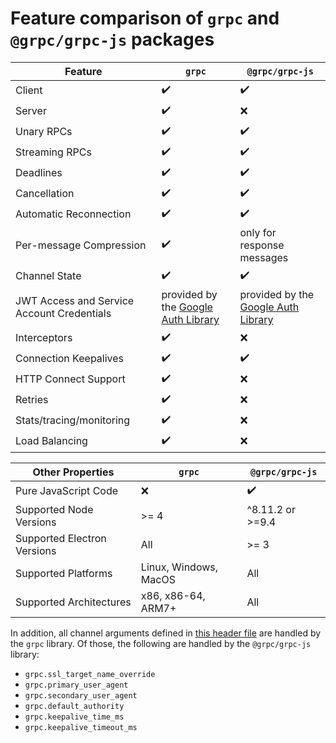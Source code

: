 # Feature comparison of `grpc` and `@grpc/grpc-js` packages

Feature | `grpc` | `@grpc/grpc-js`
--------|--------|----------
Client | :heavy_check_mark: | :heavy_check_mark:
Server | :heavy_check_mark: | :x:
Unary RPCs | :heavy_check_mark: | :heavy_check_mark:
Streaming RPCs | :heavy_check_mark: | :heavy_check_mark:
Deadlines | :heavy_check_mark: | :heavy_check_mark:
Cancellation | :heavy_check_mark: | :heavy_check_mark:
Automatic Reconnection | :heavy_check_mark: | :heavy_check_mark:
Per-message Compression | :heavy_check_mark: | only for response messages
Channel State | :heavy_check_mark: | :heavy_check_mark:
JWT Access and Service Account Credentials | provided by the [Google Auth Library](https://www.npmjs.com/package/google-auth-library) | provided by the [Google Auth Library](https://www.npmjs.com/package/google-auth-library)
Interceptors | :heavy_check_mark: | :x:
Connection Keepalives | :heavy_check_mark: | :heavy_check_mark:
HTTP Connect Support | :heavy_check_mark: | :x:
Retries | :heavy_check_mark: | :x:
Stats/tracing/monitoring | :heavy_check_mark: | :x:
Load Balancing | :heavy_check_mark: | :x:

Other Properties | `grpc` | `@grpc/grpc-js`
-----------------|--------|----------------
Pure JavaScript Code | :x: | :heavy_check_mark:
Supported Node Versions | >= 4 | ^8.11.2 or >=9.4
Supported Electron Versions | All | >= 3
Supported Platforms | Linux, Windows, MacOS | All
Supported Architectures | x86, x86-64, ARM7+ | All

In addition, all channel arguments defined in [this header file](https://github.com/grpc/grpc/blob/master/include/grpc/impl/codegen/grpc_types.h) are handled by the `grpc` library. Of those, the following are handled by the `@grpc/grpc-js` library:

 - `grpc.ssl_target_name_override`
 - `grpc.primary_user_agent`
 - `grpc.secondary_user_agent`
 - `grpc.default_authority`
 - `grpc.keepalive_time_ms`
 - `grpc.keepalive_timeout_ms`